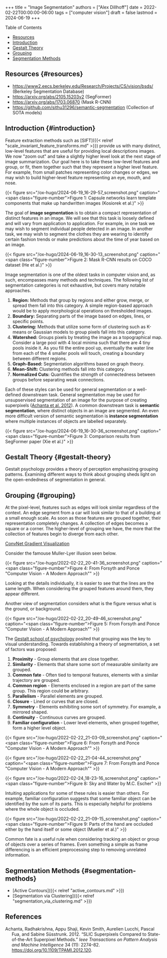 +++
title = "Image Segmentation"
authors = ["Alex Dillhoff"]
date = 2022-02-22T00:00:00-06:00
tags = ["computer vision"]
draft = false
lastmod = 2024-06-19
+++

<div class="ox-hugo-toc toc">

<div class="heading">Table of Contents</div>

- [Resources](#resources)
- [Introduction](#introduction)
- [Gestalt Theory](#gestalt-theory)
- [Grouping](#grouping)
- [Segmentation Methods](#segmentation-methods)

</div>
<!--endtoc-->



## Resources {#resources}

-   <https://www2.eecs.berkeley.edu/Research/Projects/CS/vision/bsds/> (Berkeley Segmentation Database)
-   <https://arxiv.org/abs/2105.15203v2> (SegFormer)
-   <https://arxiv.org/abs/1703.06870> (Mask R-CNN)
-   <https://github.com/sithu31296/semantic-segmentation> (Collection of SOTA models)


## Introduction {#introduction}

Feature extraction methods such as [SIFT]({{< relref "scale_invariant_feature_transforms.md" >}}) provide us with many distinct, low-level features that are useful for providing local descriptions images. We now "zoom out" and take a slightly higher level look at the next stage of image summarization.
Our goal here is to take these low-level features and group, or fit, them together such that they represent a higher level feature. For example, from small patches representing color changes or edges, we may wish to build higher-level feature representing an eye, mouth, and nose.

{{< figure src="/ox-hugo/2024-06-19_16-29-57_screenshot.png" caption="<span class=\"figure-number\">Figure 1: </span>Capsule networks learn template components that make up handwritten images (Kosiorek et al.)" >}}

The goal of **image segmentation** is to obtain a compact representation of distinct features in an image. We will see that this task is loosely defined and will vary from application to application. For example, in one task we may wish to segment individual people detected in an image. In another task, we may wish to segment the clothes they are wearing to identify certain fashion trends or make predictions about the time of year based on an image.

{{< figure src="/ox-hugo/2024-06-19_16-30-13_screenshot.png" caption="<span class=\"figure-number\">Figure 2: </span>Mask R-CNN results on COCO dataset (He et al.)" >}}

Image segmentation is one of the oldest tasks in computer vision and, as such, encompasses many methods and techniques. The following list of segmentation categories is not exhaustive, but covers many notable approaches.

1.  **Region:** Methods that group by regions and either grow, merge, or spread them fall into this category. A simple region-based approach would be to apply morphological operations on thresholded images.
2.  **Boundary:** Separating parts of the image based on edges, lines, or specific points.
3.  **Clustering:** Methods that utilize some form of clustering such as K-means or Gaussian models to group pixels fall into this category.
4.  **Watershed:** Groups pixels by treating the image as a topographical map. Consider a large pool with 4 local minima such that there are 4 tiny pools inside it. As you fill the entire pool up, eventually the water line from each of the 4 smaller pools will touch, creating a boundary between different regions.
5.  **Graph-Based:** Segmentation algorithms based on graph theory.
6.  **Mean-Shift:** Clustering methods fall into this category.
7.  **Normalized Cuts:** Quantifies the _strength_ of connectedness between groups before separating weak connections.

Each of these styles can be used for general segmentation or a well-defined downstream task. General segmentation may be used for unsupservised segmentation of an image for the purpose of creating superpixels (<a href="#citeproc_bib_item_1">Achanta et al. 2012</a>). A common downstream task is **semantic segmentation**, where distinct objects in an image are segmented. An even more difficult version of semantic segmentation is **instance segmentation** where multiple instances of objects are labelled separately.

{{< figure src="/ox-hugo/2024-06-19_16-30-36_screenshot.png" caption="<span class=\"figure-number\">Figure 3: </span>Comparison results from SegFormer paper (Xie et al.)" >}}


## Gestalt Theory {#gestalt-theory}

Gestalt psychology provides a theory of perception emphasizing grouping patterns. Examining different ways to think about grouping sheds light on the open-endedness of segmentation in general.


## Grouping {#grouping}

At the pixel-level, features such as edges will look similar regardless of the context.
An edge segment from a car will look similar to that of a building at a small enough scale.
As soon as those features are grouped together, their representation completely changes.
A collection of edges becomes a square or a corner.
The higher-level of grouping we have, the more that the collection of features begin to diverge from each other.

[ConvNet Gradient Visualization](https://www.katnoria.com/gradvizv1/)

Consider the famouse Muller-Lyer illusion seen below.

{{< figure src="/ox-hugo/2022-02-22_20-41-36_screenshot.png" caption="<span class=\"figure-number\">Figure 4: </span>From Forsyth and Ponce \"Computer Vision - A Modern Approach\"" >}}

Looking at the details individually, it is easier to see that the lines are the same length.
When considering the grouped features around them, they appear different.

Another view of segmentation considers what is the figure versus what is the ground, or background.

{{< figure src="/ox-hugo/2022-02-22_20-49-46_screenshot.png" caption="<span class=\"figure-number\">Figure 5: </span>From Forsyth and Ponce \"Computer Vision - A Modern Approach\"" >}}

The [Gestalt school of psychology](https://en.wikipedia.org/wiki/Gestalt_psychology) posited that grouping was the key to visual understanding.
Towards establishing a theory of segmentation, a set of factors was proposed:

1.  **Proximity** - Group elements that are close together.
2.  **Similarity** - Elements that share some sort of measurable similarity are grouped.
3.  **Common fate** - Often tied to temporal features, elements with a similar trajectory are grouped.
4.  **Common region** - Elements enclosed in a region are part of the same group. This region could be arbitrary.
5.  **Parallelism** - Parallel elements are grouped.
6.  **Closure** - Lined or curves that are closed.
7.  **Symmetry** - Elements exhibiting some sort of symmetry. For example, a mirrored shaped.
8.  **Continuity** - Continuous curves are grouped.
9.  **Familiar configuration** - Lower level elements, when grouped together, form a higher level object.

{{< figure src="/ox-hugo/2022-02-22_21-03-09_screenshot.png" caption="<span class=\"figure-number\">Figure 6: </span>From Forsyth and Ponce \"Computer Vision - A Modern Approach\"" >}}

{{< figure src="/ox-hugo/2022-02-22_21-04-44_screenshot.png" caption="<span class=\"figure-number\">Figure 7: </span>From Forsyth and Ponce \"Computer Vision - A Modern Approach\"" >}}

{{< figure src="/ox-hugo/2022-02-24_18-23-16_screenshot.png" caption="<span class=\"figure-number\">Figure 8: </span>Sky and Water by M.C. Escher" >}}

Intuiting applications for some of these rules is easier than others.
For example, familiar configuration suggests that some familiar object can be identified by the sum of its parts.
This is especially helpful for problems where the whole object is occluded.

{{< figure src="/ox-hugo/2022-02-22_21-09-15_screenshot.png" caption="<span class=\"figure-number\">Figure 9: </span>Parts of the hand are occluded either by the hand itself or some object (Mueller et al.)" >}}

Common fate is a useful rule when considering tracking an object or group of objects over a series of frames.
Even something a simple as frame differencing is an efficient preprocessing step to removing unrelated information.


## Segmentation Methods {#segmentation-methods}

-   [Active Contours]({{< relref "active_contours.md" >}})
-   [Segmentation via Clustering]({{< relref "segmentation_via_clustering.md" >}})

## References

<style>.csl-entry{text-indent: -1.5em; margin-left: 1.5em;}</style><div class="csl-bib-body">
  <div class="csl-entry"><a id="citeproc_bib_item_1"></a>Achanta, Radhakrishna, Appu Shaji, Kevin Smith, Aurelien Lucchi, Pascal Fua, and Sabine Süsstrunk. 2012. “SLIC Superpixels Compared to State-of-the-Art Superpixel Methods.” <i>Ieee Transactions on Pattern Analysis and Machine Intelligence</i> 34 (11): 2274–82. <a href="https://doi.org/10.1109/TPAMI.2012.120">https://doi.org/10.1109/TPAMI.2012.120</a>.</div>
</div>
